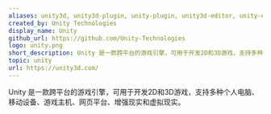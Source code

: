 ```yaml
---
aliases: unity3d, unity3d-plugin, unity-plugin, unity3d-editor, unity-editor, unity-package-manager, unity-scripts, unity-script, unity3d-script, unity3d-scripts, unity-development, unity3d-development, upm-package, unity-game-engine
created_by: Unity Technologies
display_name: Unity
github_url: https://github.com/Unity-Technologies
logo: unity.png
short_description: Unity 是一款跨平台的游戏引擎，可用于开发2D和3D游戏，支持多种个人电脑、移动设备、游戏主机、网页平台、增强现实和虚拟现实。
topic: unity
url: https://unity3d.com/
---
```

Unity 是一款跨平台的游戏引擎，可用于开发2D和3D游戏，支持多种个人电脑、移动设备、游戏主机、网页平台、增强现实和虚拟现实。